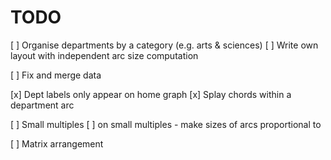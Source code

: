 TODO
====

[ ] Organise departments by a category (e.g. arts & sciences)
[ ] Write own layout with independent arc size computation

[ ] Fix and merge data

[x] Dept labels only appear on home graph
[x] Splay chords within a department arc

[ ] Small multiples
[ ]   on small multiples - make sizes of arcs proportional to

[ ] Matrix arrangement